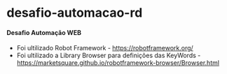 # desafio-automacao-rd

#### Desafio Automação WEB
- Foi ultilizado Robot Framework - https://robotframework.org/
- Foi ultilizado a Library Browser para definições das KeyWords - https://marketsquare.github.io/robotframework-browser/Browser.html

  
